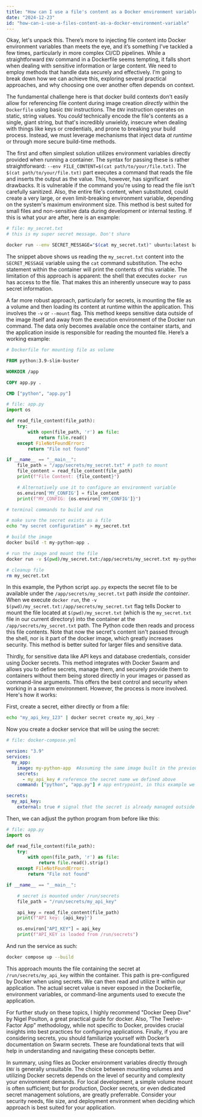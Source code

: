 ```yaml
---
title: "How can I use a file's content as a Docker environment variable?"
date: "2024-12-23"
id: "how-can-i-use-a-files-content-as-a-docker-environment-variable"
---
```


Okay, let's unpack this. There’s more to injecting file content into Docker environment variables than meets the eye, and it’s something I've tackled a few times, particularly in more complex CI/CD pipelines. While a straightforward `ENV` command in a Dockerfile seems tempting, it falls short when dealing with sensitive information or large content. We need to employ methods that handle data securely and effectively. I’m going to break down how we can achieve this, exploring several practical approaches, and why choosing one over another often depends on context.

The fundamental challenge here is that docker build contexts don't easily allow for referencing file content during image creation *directly* within the `Dockerfile` using basic `ENV` instructions. The `ENV` instruction operates on static, string values. You *could* technically encode the file's contents as a single, giant string, but that's incredibly unwieldy, insecure when dealing with things like keys or credentials, and prone to breaking your build process. Instead, we must leverage mechanisms that inject data *at runtime* or through more secure build-time methods.

The first and often simplest solution utilizes environment variables directly provided when running a container. The syntax for passing these is rather straightforward: `--env FILE_CONTENT=$(cat path/to/your/file.txt)`. The `$(cat path/to/your/file.txt)` part executes a command that reads the file and inserts the output as the value. This, however, has significant drawbacks. It is vulnerable if the command you're using to read the file isn't carefully sanitized. Also, the entire file's content, when substituted, could create a very large, or even limit-breaking environment variable, depending on the system's maximum environment size. This method is best suited for small files and non-sensitive data during development or internal testing. If this is what your are after, here is an example:

```bash
# file: my_secret.txt
# this is my super secret message. Don't share

docker run --env SECRET_MESSAGE="$(cat my_secret.txt)" ubuntu:latest bash -c 'echo $SECRET_MESSAGE'
```

The snippet above shows us reading the `my_secret.txt` content into the `SECRET_MESSAGE` variable using the `cat` command substitution. The echo statement within the container will print the contents of this variable. The limitation of this approach is apparent: the shell that executes `docker run` has access to the file. That makes this an inherently unsecure way to pass secret information.

A far more robust approach, particularly for secrets, is mounting the file as a volume and then loading its content at runtime within the application. This involves the `-v` or `--mount` flag. This method keeps sensitive data outside of the image itself and away from the execution environment of the Docker run command. The data only becomes available once the container starts, and the application inside is responsible for reading the mounted file. Here’s a working example:

```dockerfile
# Dockerfile for mounting file as volume

FROM python:3.9-slim-buster

WORKDIR /app

COPY app.py .

CMD ["python", "app.py"]
```

```python
# file: app.py
import os

def read_file_content(file_path):
    try:
        with open(file_path, 'r') as file:
            return file.read()
    except FileNotFoundError:
        return "File not found"

if __name__ == "__main__":
    file_path = "/app/secrets/my_secret.txt" # path to mount
    file_content = read_file_content(file_path)
    print(f"File Content: {file_content}")

    # Alternatively use it to configure an environment variable
    os.environ['MY_CONFIG'] = file_content
    print(f"MY_CONFIG: {os.environ['MY_CONFIG']}")
```

```bash
# terminal commands to build and run

# make sure the secret exists as a file
echo "my secret configuration" > my_secret.txt

# build the image
docker build -t my-python-app .

# run the image and mount the file
docker run -v $(pwd)/my_secret.txt:/app/secrets/my_secret.txt my-python-app

# cleanup file
rm my_secret.txt
```

In this example, the Python script `app.py` expects the secret file to be available under the `/app/secrets/my_secret.txt` path *inside the container*. When we execute `docker run`, the `-v $(pwd)/my_secret.txt:/app/secrets/my_secret.txt` flag tells Docker to mount the file located at `$(pwd)/my_secret.txt` (which is the `my_secret.txt` file in our current directory) into the container at the `/app/secrets/my_secret.txt` path. The Python code then reads and process this file contents. Note that now the secret's content isn't passed through the shell, nor is it part of the docker image, which greatly increases security. This method is better suited for larger files and sensitive data.

Thirdly, for sensitive data like API keys and database credentials, consider using Docker secrets. This method integrates with Docker Swarm and allows you to define secrets, manage them, and securely provide them to containers without them being stored directly in your images or passed as command-line arguments. This offers the best control and security when working in a swarm environment. However, the process is more involved. Here's how it works:

First, create a secret, either directly or from a file:

```bash
echo "my_api_key_123" | docker secret create my_api_key -
```

Now you create a docker service that will be using the secret:

```yaml
# file: docker-compose.yml

version: "3.9"
services:
  my_app:
    image: my-python-app  #Assuming the same image built in the previous example
    secrets:
      - my_api_key # reference the secret name we defined above
    command: ["python", "app.py"] # app entrypoint, in this example we load the secret at runtime

secrets:
  my_api_key:
    external: true # signal that the secret is already managed outside
```

Then, we can adjust the python program from before like this:

```python
# file: app.py
import os

def read_file_content(file_path):
    try:
        with open(file_path, 'r') as file:
            return file.read().strip()
    except FileNotFoundError:
        return "File not found"

if __name__ == "__main__":

    # secret is mounted under /run/secrets
    file_path = "/run/secrets/my_api_key"

    api_key = read_file_content(file_path)
    print(f"API key: {api_key}")

    os.environ["API_KEY"] = api_key
    print(f"API_KEY is loaded from /run/secrets")

```

And run the service as such:

```bash
docker compose up --build
```

This approach mounts the file containing the secret at `/run/secrets/my_api_key` within the container.  This path is pre-configured by Docker when using secrets. We can then read and utilize it within our application. The actual secret value is never exposed in the Dockerfile, environment variables, or command-line arguments used to execute the application.

For further study on these topics, I highly recommend "Docker Deep Dive" by Nigel Poulton, a great practical guide for docker. Also, “The Twelve-Factor App” methodology, while not specific to Docker, provides crucial insights into best practices for configuring applications. Finally, if you are considering secrets, you should familiarize yourself with Docker’s documentation on Swarm secrets. These are foundational texts that will help in understanding and navigating these concepts better.

In summary, using files as Docker environment variables directly through `ENV` is generally unsuitable. The choice between mounting volumes and utilizing Docker secrets depends on the level of security and complexity your environment demands. For local development, a simple volume mount is often sufficient; but for production, Docker secrets, or even dedicated secret management solutions, are greatly preferrable. Consider your security needs, file size, and deployment environment when deciding which approach is best suited for your application.
